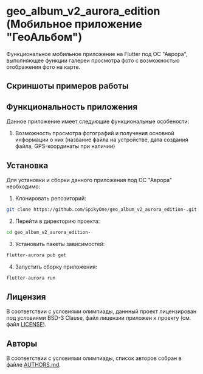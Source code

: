 # geo_album_v2_aurora_edition (Мобильное приложение "ГеоАльбом")

Функциональное мобильное приложение на Flutter под ОС "Аврора", выполняющее функции галереи просмотра фото с возможностью отображения фото на карте.

## Скриншоты примеров работы


## Функциональность приложения

Данное приложение имеет следующие функциональные особености:

1. Возможность просмотра фотографий и получения основной информации о них (название файла на устройстве, дата создания файла, GPS-координаты при наличии)



## Установка

Для установки и сборки данного приложения под ОС "Аврора" необходимо:

1. Клонировать репозиторий:
```bash
git clone https://github.com/SpikyOne/geo_album_v2_aurora_edition-.git
```

2. Перейти в директорию проекта:
```bash
cd geo_album_v2_aurora_edition-
```

3. Установить пакеты зависимостей:
```bash
flutter-aurora pub get
```

4. Запустить сборку приложения:
```bash
flutter-aurora run
```

## Лицензия

В соответствии с условиями олимпиады, даннный проект лицензирован под условиями BSD-3 Clause, файл лицензии приложен к проекту (см. файл [LICENSE](LICENSE)).

## Авторы

В соответствии с условиями олимпиады, список авторов собран в файле  [AUTHORS.md](AUTHORS.md).
